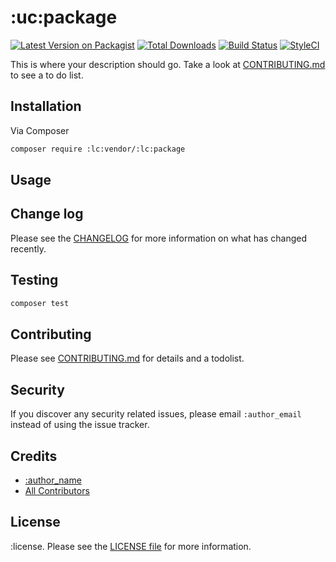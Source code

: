 # :uc:package

[![Latest Version on Packagist][ico-version]][link-packagist]
[![Total Downloads][ico-downloads]][link-downloads]
[![Build Status][ico-travis]][link-travis]
[![StyleCI][ico-styleci]][link-styleci]

This is where your description should go. Take a look at [CONTRIBUTING.md](CONTRIBUTING.md) to see a to do list.

## Installation

Via Composer

```bash
composer require :lc:vendor/:lc:package
```

## Usage

## Change log

Please see the [CHANGELOG](CHANGELOG.md) for more information on what has changed recently.

## Testing

```bash
composer test
```

## Contributing

Please see [CONTRIBUTING.md](CONTRIBUTING.md) for details and a todolist.

## Security

If you discover any security related issues, please email `:author_email` instead of using the issue tracker.

## Credits

- [:author_name][link-author]
- [All Contributors][link-contributors]

## License

:license. Please see the [LICENSE file](LICENSE.md) for more information.

[ico-version]: https://img.shields.io/packagist/v/:lc:vendor/:lc:package.svg?style=flat-square
[ico-downloads]: https://img.shields.io/packagist/dt/:lc:vendor/:lc:package.svg?style=flat-square
[ico-travis]: https://img.shields.io/travis/:lc:vendor/:lc:package/master.svg?style=flat-square
[ico-styleci]: https://styleci.io/repos/12345678/shield

[link-packagist]: https://packagist.org/packages/:lc:vendor/:lc:package
[link-downloads]: https://packagist.org/packages/:lc:vendor/:lc:package
[link-travis]: https://travis-ci.org/:lc:vendor/:lc:package
[link-styleci]: https://styleci.io/repos/12345678
[link-author]: https://github.com/:lc:vendor
[link-contributors]: ../../contributors
